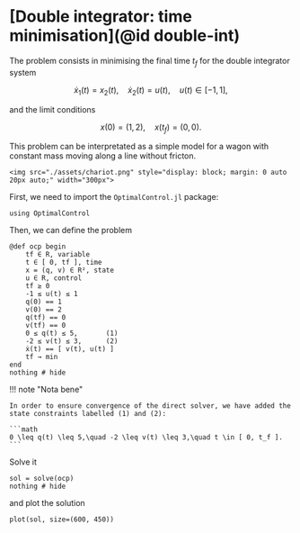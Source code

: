 # [Double integrator: time minimisation](@id double-int)

The problem consists in minimising the final time $t_f$ for the double integrator system

```math
    \dot x_1(t) = x_2(t), \quad \dot x_2(t) = u(t), \quad u(t) \in [-1,1],
```

and the limit conditions

```math
    x(0) = (1,2), \quad x(t_f) = (0,0).
```

This problem can be interpretated as a simple model for a wagon with constant mass moving along
a line without fricton.

```@raw html
<img src="./assets/chariot.png" style="display: block; margin: 0 auto 20px auto;" width="300px">
```

First, we need to import the `OptimalControl.jl` package:

```@example main
using OptimalControl
```

Then, we can define the problem

```@example main
@def ocp begin
    tf ∈ R, variable
    t ∈ [ 0, tf ], time
    x = (q, v) ∈ R², state
    u ∈ R, control
    tf ≥ 0
    -1 ≤ u(t) ≤ 1
    q(0) == 1
    v(0) == 2
    q(tf) == 0
    v(tf) == 0
    0 ≤ q(t) ≤ 5,       (1)
    -2 ≤ v(t) ≤ 3,      (2)
    ẋ(t) == [ v(t), u(t) ]
    tf → min
end
nothing # hide
```

!!! note "Nota bene"

    In order to ensure convergence of the direct solver, we have added the state constraints labelled (1) and (2):

    ```math
    0 \leq q(t) \leq 5,\quad -2 \leq v(t) \leq 3,\quad t \in [ 0, t_f ].
    ```

Solve it

```@example main
sol = solve(ocp)
nothing # hide
```

and plot the solution

```@example main
plot(sol, size=(600, 450))
```
